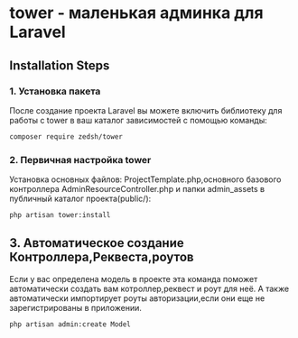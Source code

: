 # tower - маленькая админка для Laravel

## Installation Steps

### 1. Установка пакета

После создание проекта Laravel вы можете включить библиотеку для работы с tower в ваш каталог зависимостей
с помощью команды:

```bash
composer require zedsh/tower
```
### 2. Первичная настройка tower

Установка основных файлов: ProjectTemplate.php,основного базового контроллера AdminResourceController.php и папки admin_assets
в публичный каталог проекта(public/):

```bash
php artisan tower:install
```

## 3. Автоматическое создание Контроллера,Реквеста,роутов

Если у вас определена модель в проекте эта команда поможет автоматически создать вам котроллер,реквест и роут для неё.
А также автоматически импортирует роуты авторизации,если они еще не зарегистрированы в приложении.

```bash
php artisan admin:create Model
```

